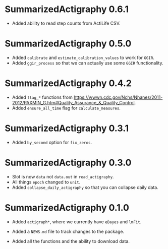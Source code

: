 # SummarizedActigraphy 0.6.1

* Added ability to read step counts from ActiLife CSV.

# SummarizedActigraphy 0.5.0

* Added `calibrate` and `estimate_calibration_values` to work for `GGIR`.
* Added `ggir_process` so that we can actually use some `GGIR` functionality.

# SummarizedActigraphy 0.4.2

* Added `flag_*` functions from https://wwwn.cdc.gov/Nchs/Nhanes/2011-2012/PAXMIN_G.htm#Quality_Assurance_&_Quality_Control.
* Added `ensure_all_time` flag for `calculate_measures`.


# SummarizedActigraphy 0.3.1

* Added `by_second` option for `fix_zeros`.

# SummarizedActigraphy 0.3.0

* Slot is now `data` not `data.out` in `read_actigraphy`.
* All things `epoch` changed to `unit`. 
* Added `collapse_daily_actigraphy` so that you can collapse daily data.

# SummarizedActigraphy 0.1.0

* Added `actigraph*`, where we currently have `eBayes` and `lmFit`.

* Added a `NEWS.md` file to track changes to the package.

* Added all the functions and the ability to download data.

